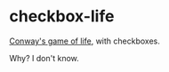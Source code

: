 # checkbox-life

[Conway's game of life](https://en.wikipedia.org/wiki/Conway's_Game_of_Life), with checkboxes.

Why? I don't know.
